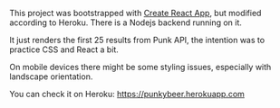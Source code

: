 This project was bootstrapped with [Create React App](https://github.com/facebook/create-react-app), but modified according to Heroku.
There is a Nodejs backend running on it.

It just renders the first 25 results from Punk API, the intention was to practice CSS and React a bit.

On mobile devices there might be some styling issues, especially with landscape orientation.

You can check it on Heroku: https://punkybeer.herokuapp.com




